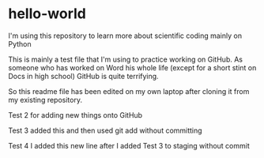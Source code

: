 # hello-world
I'm using this repository to learn more about scientific coding mainly on Python

This is mainly a test file that I'm using to practice working on GitHub.
As someone who has worked on Word his whole life (except for a short stint on Docs in high school)
GitHub is quite terrifying.

So this readme file has been edited on my own laptop after cloning it from my existing repository.

Test 2 for adding new things onto GitHub

Test 3 added this and then used git add without committing

Test 4 I added this new line after I added Test 3 to staging without commit
